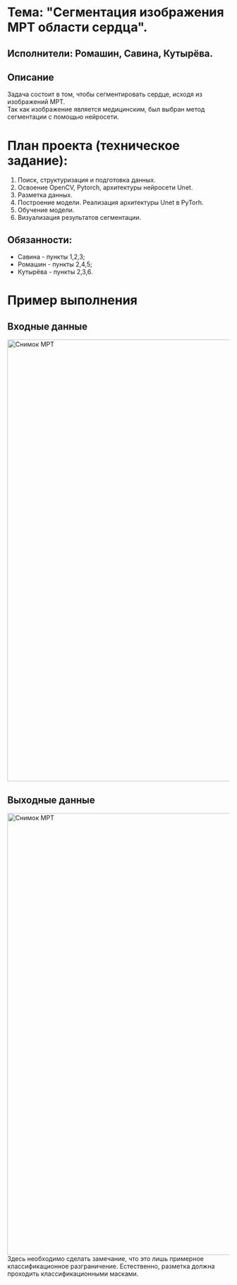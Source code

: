 # Тема: "Сегментация изображения МРТ области сердца".
## Исполнители: Ромашин, Савина, Кутырёва.
## Описание
Задача состоит в том, чтобы сегментировать сердце, исходя из изображений МРТ.\
Так как изображение является медицинским, был выбран метод сегментации с помощью нейросети.

 # План проекта (техническое задание):
 1) Поиск, структуризация и подготовка данных.
 2) Освоение OpenCV, Pytorch, архитектуры нейросети Unet.
 3) Разметка данных.
 4) Построение модели. Реализация архитектуры Unet в PyTorh.
 5) Обучение модели.
 6) Визуализация результатов сегментации.

## Обязанности:
* Савина - пункты 1,2,3;
* Ромашин - пункты 2,4,5;
* Кутырёва - пункты 2,3,6.
# Пример выполнения

## Входные данные
<img width="1000" alt="Снимок МРТ" src="https://github.com/user-attachments/assets/08d03995-fa8b-43cf-b7ac-6f9c18cca8ab">

## Выходные данные
 <img width="1000" alt="Снимок МРТ" src="https://github.com/user-attachments/assets/b7c01bc4-67a7-48a2-a9ff-0e0e1e7f3c66">
Здесь необходимо сделать замечание, что это лишь примерное классификационное разграничение. Естественно, разметка должна проходить классификационными масками.

